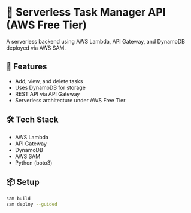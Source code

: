 # 📝 Serverless Task Manager API (AWS Free Tier)

A serverless backend using AWS Lambda, API Gateway, and DynamoDB deployed via AWS SAM.

## 🚀 Features
- Add, view, and delete tasks
- Uses DynamoDB for storage
- REST API via API Gateway
- Serverless architecture under AWS Free Tier

## 🛠 Tech Stack
- AWS Lambda
- API Gateway
- DynamoDB
- AWS SAM
- Python (boto3)

## 📦 Setup

```bash
sam build
sam deploy --guided
